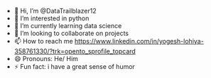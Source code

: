 - 👋 Hi, I’m @DataTrailblazer12
- 👀 I’m interested in python
- 🌱 I’m currently learning data science
- 💞️ I’m looking to collaborate on projects
- 📫 How to reach me https://www.linkedin.com/in/yogesh-lohiya-358761330/?trk=opento_sprofile_topcard
- 😄 Pronouns: He/ Him
- ⚡ Fun fact: i have a great sense of humor

<!---
DataTrailblazer12/DataTrailblazer12 is a ✨ special ✨ repository because its `README.md` (this file) appears on your GitHub profile.
You can click the Preview link to take a look at your changes.
--->
